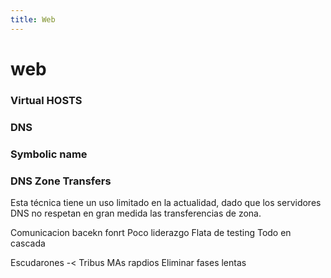 ```yaml
---
title: Web
---
```


# web

### Virtual HOSTS

### DNS

### Symbolic name


### DNS Zone Transfers

Esta técnica tiene un uso limitado en la actualidad, dado que los servidores DNS no respetan en gran medida las transferencias de zona.


Comunicacion bacekn fonrt
Poco liderazgo
Flata de testing
Todo en cascada

Escudarones -< Tribus
MAs rapdios
Eliminar fases lentas